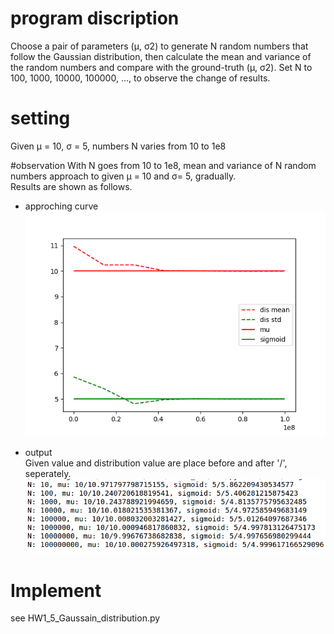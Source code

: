 # program discription
Choose a pair of parameters (µ, σ2) to generate N random numbers that
follow the Gaussian distribution, then calculate the mean and variance of
the random numbers and compare with the ground-truth (µ, σ2). Set N
to 100, 1000, 10000, 100000, …, to observe the change of results.
# setting

Given µ = 10, σ = 5, numbers N varies from 10 to 1e8
 

#observation
With N goes from 10 to 1e8, mean and variance of N random numbers approach to given µ = 10 and σ= 5, gradually. \
Results are shown as follows.

* approching curve
![approching curve](./N_100000000.png)

* output \
Given value and distribution value are place before and after '/', seperately.
![output](./N_run_out.png)

# Implement
see HW1_5_Gaussain_distribution.py